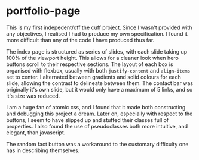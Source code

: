 # portfolio-page

This is my first indepedent/off the cuff project. Since I wasn't provided with any objectives, I realised I had to produce my own specification. I found it more difficult than any of the code I have produced thus far.

The index page is structured as series of slides, with each slide taking up 100% of the viewport height. This allows for a cleaner look when hero buttons scroll to their respective sections. The layout of each box is organised with flexbox, usually with both `justify-content` and `align-items` set to center. I alternated between gradients and solid colours for each slide, allowing the contrast to delineate between them. The contact bar was originally it's own slide, but it would only have a maximum of 5 links, and so it's size was reduced.

I am a huge fan of atomic css, and I found that it made both constructing and debugging this project a dream. Later on, especially with respect to the buttons, I seem to have slipped up and stuffed their classes full of properties. I also found the use of pseudoclasses both more intuitive, and elegant, than javascript.

The random fact button was a workaround to the customary difficulty one has in describing themselves.
